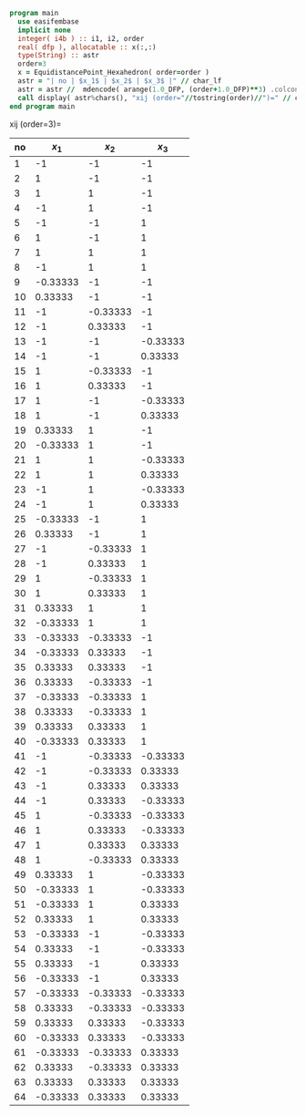 ```fortran
program main
  use easifembase
  implicit none
  integer( i4b ) :: i1, i2, order
  real( dfp ), allocatable :: x(:,:)
  type(String) :: astr
  order=3
  x = EquidistancePoint_Hexahedron( order=order )
  astr = "| no | $x_1$ | $x_2$ | $x_3$ |" // char_lf
  astr = astr //  mdencode( arange(1.0_DFP, (order+1.0_DFP)**3) .colconcat. TRANSPOSE(x))
  call display( astr%chars(), "xij (order="//tostring(order)//")=" // char_lf // char_lf )
end program main
```

xij (order=3)=

| no | $x_1$    | $x_2$    | $x_3$    |
| -- | -------- | -------- | -------- |
| 1  | -1       | -1       | -1       |
| 2  | 1        | -1       | -1       |
| 3  | 1        | 1        | -1       |
| 4  | -1       | 1        | -1       |
| 5  | -1       | -1       | 1        |
| 6  | 1        | -1       | 1        |
| 7  | 1        | 1        | 1        |
| 8  | -1       | 1        | 1        |
| 9  | -0.33333 | -1       | -1       |
| 10 | 0.33333  | -1       | -1       |
| 11 | -1       | -0.33333 | -1       |
| 12 | -1       | 0.33333  | -1       |
| 13 | -1       | -1       | -0.33333 |
| 14 | -1       | -1       | 0.33333  |
| 15 | 1        | -0.33333 | -1       |
| 16 | 1        | 0.33333  | -1       |
| 17 | 1        | -1       | -0.33333 |
| 18 | 1        | -1       | 0.33333  |
| 19 | 0.33333  | 1        | -1       |
| 20 | -0.33333 | 1        | -1       |
| 21 | 1        | 1        | -0.33333 |
| 22 | 1        | 1        | 0.33333  |
| 23 | -1       | 1        | -0.33333 |
| 24 | -1       | 1        | 0.33333  |
| 25 | -0.33333 | -1       | 1        |
| 26 | 0.33333  | -1       | 1        |
| 27 | -1       | -0.33333 | 1        |
| 28 | -1       | 0.33333  | 1        |
| 29 | 1        | -0.33333 | 1        |
| 30 | 1        | 0.33333  | 1        |
| 31 | 0.33333  | 1        | 1        |
| 32 | -0.33333 | 1        | 1        |
| 33 | -0.33333 | -0.33333 | -1       |
| 34 | -0.33333 | 0.33333  | -1       |
| 35 | 0.33333  | 0.33333  | -1       |
| 36 | 0.33333  | -0.33333 | -1       |
| 37 | -0.33333 | -0.33333 | 1        |
| 38 | 0.33333  | -0.33333 | 1        |
| 39 | 0.33333  | 0.33333  | 1        |
| 40 | -0.33333 | 0.33333  | 1        |
| 41 | -1       | -0.33333 | -0.33333 |
| 42 | -1       | -0.33333 | 0.33333  |
| 43 | -1       | 0.33333  | 0.33333  |
| 44 | -1       | 0.33333  | -0.33333 |
| 45 | 1        | -0.33333 | -0.33333 |
| 46 | 1        | 0.33333  | -0.33333 |
| 47 | 1        | 0.33333  | 0.33333  |
| 48 | 1        | -0.33333 | 0.33333  |
| 49 | 0.33333  | 1        | -0.33333 |
| 50 | -0.33333 | 1        | -0.33333 |
| 51 | -0.33333 | 1        | 0.33333  |
| 52 | 0.33333  | 1        | 0.33333  |
| 53 | -0.33333 | -1       | -0.33333 |
| 54 | 0.33333  | -1       | -0.33333 |
| 55 | 0.33333  | -1       | 0.33333  |
| 56 | -0.33333 | -1       | 0.33333  |
| 57 | -0.33333 | -0.33333 | -0.33333 |
| 58 | 0.33333  | -0.33333 | -0.33333 |
| 59 | 0.33333  | 0.33333  | -0.33333 |
| 60 | -0.33333 | 0.33333  | -0.33333 |
| 61 | -0.33333 | -0.33333 | 0.33333  |
| 62 | 0.33333  | -0.33333 | 0.33333  |
| 63 | 0.33333  | 0.33333  | 0.33333  |
| 64 | -0.33333 | 0.33333  | 0.33333  |
